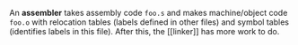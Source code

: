 An **assembler** takes assembly code `foo.s` and makes machine/object code `foo.o` with relocation tables (labels defined in other files) and symbol tables (identifies labels in this file). After this, the [[linker]] has more work to do.
